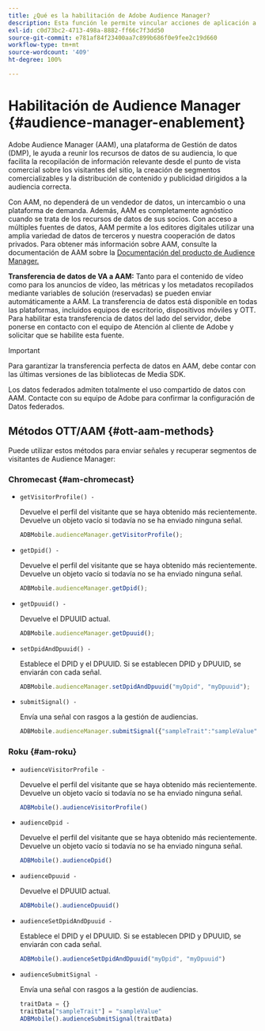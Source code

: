```yaml
---
title: ¿Qué es la habilitación de Adobe Audience Manager?
description: Esta función le permite vincular acciones de aplicación a datos de seguimiento de medios sin necesidad de reglas de procesamiento ni variables personalizadas adicionales.
exl-id: c0d73bc2-4713-498a-8882-ff66c7f3dd50
source-git-commit: e781af84f23400aa7c899b686f0e9fee2c19d660
workflow-type: tm+mt
source-wordcount: '409'
ht-degree: 100%

---
```


# Habilitación de Audience Manager {#audience-manager-enablement}

Adobe Audience Manager (AAM), una plataforma de Gestión de datos (DMP), le ayuda a reunir los recursos de datos de su audiencia, lo que facilita la recopilación de información relevante desde el punto de vista comercial sobre los visitantes del sitio, la creación de segmentos comercializables y la distribución de contenido y publicidad dirigidos a la audiencia correcta.

Con AAM, no dependerá de un vendedor de datos, un intercambio o una plataforma de demanda. Además, AAM es completamente agnóstico cuando se trata de los recursos de datos de sus socios. Con acceso a múltiples fuentes de datos, AAM permite a los editores digitales utilizar una amplia variedad de datos de terceros y nuestra cooperación de datos privados. Para obtener más información sobre AAM, consulte la documentación de AAM sobre la [Documentación del producto de Audience Manager.](https://docs.adobe.com/content/help/es-ES/audience-manager/user-guide/aam-home.html)

**Transferencia de datos de VA a AAM:** Tanto para el contenido de vídeo como para los anuncios de vídeo, las métricas y los metadatos recopilados mediante variables de solución (reservadas) se pueden enviar automáticamente a AAM. La transferencia de datos está disponible en todas las plataformas, incluidos equipos de escritorio, dispositivos móviles y OTT. Para habilitar esta transferencia de datos del lado del servidor, debe ponerse en contacto con el equipo de Atención al cliente de Adobe y solicitar que se habilite esta fuente.

>[!IMPORTANT]
>
>Para garantizar la transferencia perfecta de datos en AAM, debe contar con las últimas versiones de las bibliotecas de Media SDK.

Los datos federados admiten totalmente el uso compartido de datos con AAM. Contacte con su equipo de Adobe para confirmar la configuración de Datos federados.

## Métodos OTT/AAM {#ott-aam-methods}

Puede utilizar estos métodos para enviar señales y recuperar segmentos de visitantes de Audience Manager:

### Chromecast {#am-chromecast}

* `getVisitorProfile() -`

   Devuelve el perfil del visitante que se haya obtenido más recientemente. Devuelve un objeto vacío si todavía no se ha enviado ninguna señal.

   ```js
   ADBMobile.audienceManager.getVisitorProfile();
   ```

* `getDpid() -`

   Devuelve el perfil del visitante que se haya obtenido más recientemente. Devuelve un objeto vacío si todavía no se ha enviado ninguna señal.

   ```js
   ADBMobile.audienceManager.getDpid();
   ```

* `getDpuuid() -`

   Devuelve el DPUUID actual.

   ```js
   ADBMobile.audienceManager.getDpuuid();
   ```

* `setDpidAndDpuuid() -`

   Establece el DPID y el DPUUID. Si se establecen DPID y DPUUID, se enviarán con cada señal.

   ```js
   ADBMobile.audienceManager.setDpidAndDpuuid("myDpid", "myDpuuid");
   ```

* `submitSignal() -`

   Envía una señal con rasgos a la gestión de audiencias.

   ```js
   ADBMobile.audienceManager.submitSignal({"sampleTrait":"sampleValue"});
   ```

### Roku {#am-roku}

* `audienceVisitorProfile -`

   Devuelve el perfil del visitante que se haya obtenido más recientemente. Devuelve un objeto vacío si todavía no se ha enviado ninguna señal.

   ```js
   ADBMobile().audienceVisitorProfile()
   ```

* `audienceDpid -`

   Devuelve el perfil del visitante que se haya obtenido más recientemente. Devuelve un objeto vacío si todavía no se ha enviado ninguna señal.

   ```js
   ADBMobile().audienceDpid()
   ```

* `audienceDpuuid -`

   Devuelve el DPUUID actual.

   ```js
   ADBMobile().audienceDpuuid()
   ```

* `audienceSetDpidAndDpuuid -`

   Establece el DPID y el DPUUID. Si se establecen DPID y DPUUID, se enviarán con cada señal.

   ```js
   ADBMobile().audienceSetDpidAndDpuuid("myDpid", "myDpuuid")
   ```

* `audienceSubmitSignal -`

   Envía una señal con rasgos a la gestión de audiencias.

   ```js
   traitData = {}
   traitData["sampleTrait"] = "sampleValue"
   ADBMobile().audienceSubmitSignal(traitData)
   ```
